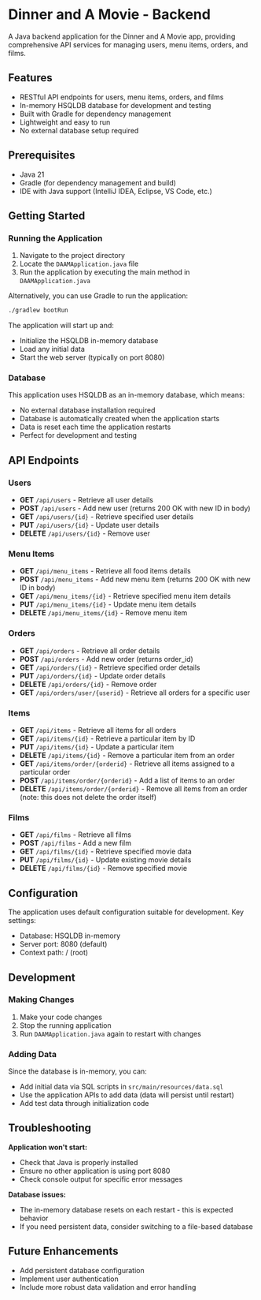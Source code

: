 # Dinner and A Movie - Backend

A Java backend application for the Dinner and A Movie app, providing comprehensive API services for managing users, menu items, orders, and films.

## Features

- RESTful API endpoints for users, menu items, orders, and films
- In-memory HSQLDB database for development and testing
- Built with Gradle for dependency management
- Lightweight and easy to run
- No external database setup required

## Prerequisites

- Java 21
- Gradle (for dependency management and build)
- IDE with Java support (IntelliJ IDEA, Eclipse, VS Code, etc.)

## Getting Started

### Running the Application

1. Navigate to the project directory
2. Locate the `DAAMApplication.java` file
3. Run the application by executing the main method in `DAAMApplication.java`

Alternatively, you can use Gradle to run the application:
```bash
./gradlew bootRun
```

The application will start up and:
- Initialize the HSQLDB in-memory database
- Load any initial data
- Start the web server (typically on port 8080)

### Database

This application uses HSQLDB as an in-memory database, which means:
- No external database installation required
- Database is automatically created when the application starts
- Data is reset each time the application restarts
- Perfect for development and testing

## API Endpoints

### Users
- **GET** `/api/users` - Retrieve all user details
- **POST** `/api/users` - Add new user (returns 200 OK with new ID in body)
- **GET** `/api/users/{id}` - Retrieve specified user details
- **PUT** `/api/users/{id}` - Update user details
- **DELETE** `/api/users/{id}` - Remove user

### Menu Items
- **GET** `/api/menu_items` - Retrieve all food items details
- **POST** `/api/menu_items` - Add new menu item (returns 200 OK with new ID in body)
- **GET** `/api/menu_items/{id}` - Retrieve specified menu item details
- **PUT** `/api/menu_items/{id}` - Update menu item details
- **DELETE** `/api/menu_items/{id}` - Remove menu item

### Orders
- **GET** `/api/orders` - Retrieve all order details
- **POST** `/api/orders` - Add new order (returns order_id)
- **GET** `/api/orders/{id}` - Retrieve specified order details
- **PUT** `/api/orders/{id}` - Update order details
- **DELETE** `/api/orders/{id}` - Remove order
- **GET** `/api/orders/user/{userid}` - Retrieve all orders for a specific user

### Items
- **GET** `/api/items` - Retrieve all items for all orders
- **GET** `/api/items/{id}` - Retrieve a particular item by ID
- **PUT** `/api/items/{id}` - Update a particular item
- **DELETE** `/api/items/{id}` - Remove a particular item from an order
- **GET** `/api/items/order/{orderid}` - Retrieve all items assigned to a particular order
- **POST** `/api/items/order/{orderid}` - Add a list of items to an order
- **DELETE** `/api/items/order/{orderid}` - Remove all items from an order (note: this does not delete the order itself)

### Films
- **GET** `/api/films` - Retrieve all films
- **POST** `/api/films` - Add a new film
- **GET** `/api/films/{id}` - Retrieve specified movie data
- **PUT** `/api/films/{id}` - Update existing movie details
- **DELETE** `/api/films/{id}` - Remove specified movie

## Configuration

The application uses default configuration suitable for development. Key settings:
- Database: HSQLDB in-memory
- Server port: 8080 (default)
- Context path: / (root)

## Development

### Making Changes

1. Make your code changes
2. Stop the running application
3. Run `DAAMApplication.java` again to restart with changes

### Adding Data

Since the database is in-memory, you can:
- Add initial data via SQL scripts in `src/main/resources/data.sql`
- Use the application APIs to add data (data will persist until restart)
- Add test data through initialization code

## Troubleshooting

**Application won't start:**
- Check that Java is properly installed
- Ensure no other application is using port 8080
- Check console output for specific error messages

**Database issues:**
- The in-memory database resets on each restart - this is expected behavior
- If you need persistent data, consider switching to a file-based database

## Future Enhancements

- Add persistent database configuration
- Implement user authentication
- Include more robust data validation and error handling
